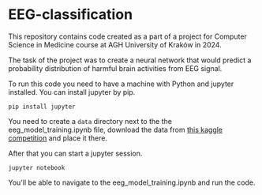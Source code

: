 # EEG-classification

This repository contains code created as a part of a project for Computer Science in Medicine course at AGH University of Kraków in 2024.

The task of the project was to create a neural network that would predict a probability distribution of harmful brain activities from EEG signal.

To run this code you need to have a machine with Python and jupyter installed. You can install jupyter by pip.

`pip install jupyter`

You need to create a `data` directory next to the the eeg_model_training.ipynb file, download the data from [this kaggle competition](https://www.kaggle.com/competitions/hms-harmful-brain-activity-classification) and place it there.

After that you can start a jupyter session.

`jupyter notebook`

You'll be able to navigate to the eeg_model_training.ipynb and run the code.
